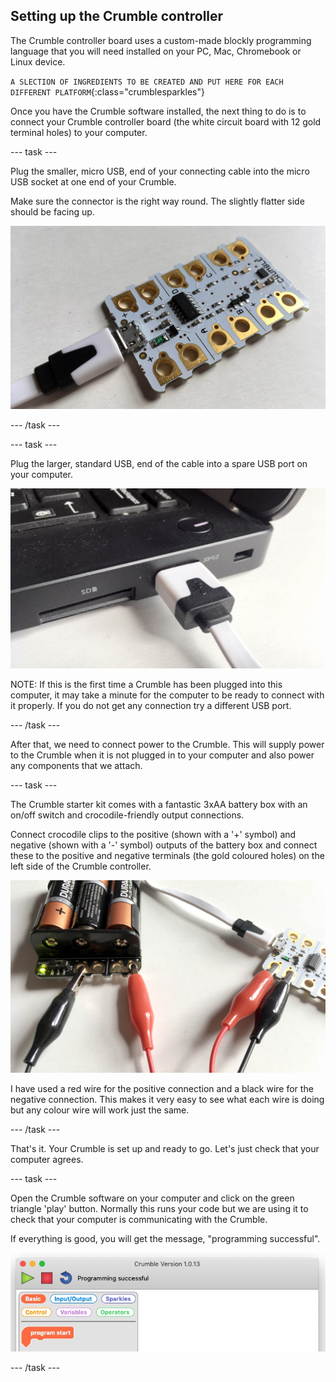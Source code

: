 ## Setting up the Crumble controller

The Crumble controller board uses a custom-made blockly programming language that you will need installed on your PC, Mac, Chromebook or Linux device. 

`A SLECTION OF INGREDIENTS TO BE CREATED AND PUT HERE FOR EACH DIFFERENT PLATFORM`{:class="crumblesparkles"}

Once you have the Crumble software installed, the next thing to do is to connect your Crumble controller board (the white circuit board with 12 gold terminal holes) to your computer.

--- task ---

Plug the smaller, micro USB, end of your connecting cable into the micro USB socket at one end of your Crumble.

Make sure the connector is the right way round. The slightly flatter side should be facing up.

![connecting micro USB cable to Crumble](images/microUSB.jpg)

--- /task ---

--- task ---

Plug the larger, standard USB, end of the cable into a spare USB port on your computer.

![connecting USB end of the cable to a computer](images/USB.jpg)

NOTE: If this is the first time a Crumble has been plugged into this computer, it may take a minute for the computer to be ready to connect with it properly.
If you do not get any connection try a different USB port.

--- /task ---

After that, we need to connect power to the Crumble. This will supply power to the Crumble when it is not plugged in to your computer and also power any components that we attach.

--- task ---

The Crumble starter kit comes with a fantastic 3xAA battery box with an on/off switch and crocodile-friendly output connections.

Connect crocodile clips to the positive (shown with a '+' symbol) and negative (shown with a '-' symbol) outputs of the battery box and connect these to the positive and negative terminals (the gold coloured holes) on the left side of the Crumble controller.

![connecting battery power to a Crumble](images/batterypack.jpg)

I have used a red wire for the positive connection and a black wire for the negative connection. This makes it very easy to see what each wire is doing but any colour wire will work just the same.

--- /task ---

That's it. Your Crumble is set up and ready to go. Let's just check that your computer agrees.

--- task ---

Open the Crumble software on your computer and click on the green triangle 'play' button. Normally this runs your code but we are using it to check that your computer is communicating with the Crumble.

If everything is good, you will get the message, "programming successful".

![Crumble successfully connected message](images/progsuccess.jpg)

--- /task ---
